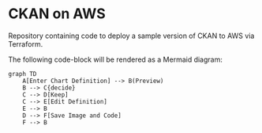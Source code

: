 # CKAN on AWS
Repository containing code to deploy a sample version of CKAN to AWS via Terraform.

The following code-block will be rendered as a Mermaid diagram:

```mermaid
graph TD
    A[Enter Chart Definition] --> B(Preview)
    B --> C{decide}
    C --> D[Keep]
    C --> E[Edit Definition]
    E --> B
    D --> F[Save Image and Code]
    F --> B

```

